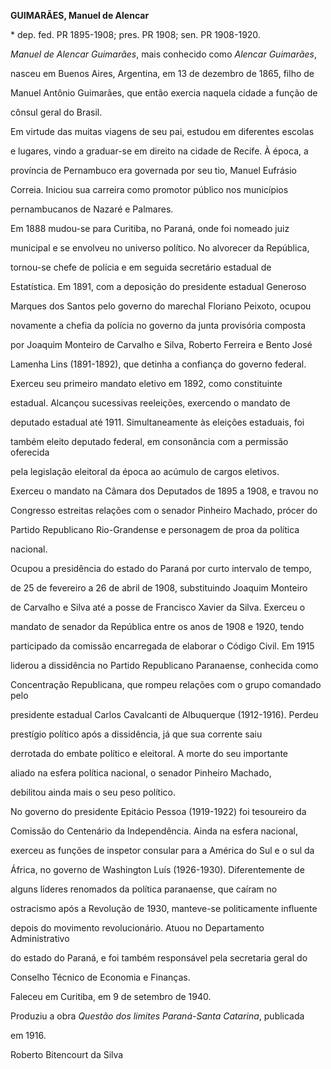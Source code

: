 **GUIMARÃES, Manuel de Alencar**



\* dep. fed. PR 1895-1908; pres. PR 1908; sen. PR 1908-1920.



*Manuel de Alencar Guimarães*, mais conhecido como *Alencar Guimarães*,

nasceu em Buenos Aires, Argentina, em 13 de dezembro de 1865, filho de

Manuel Antônio Guimarães, que então exercia naquela cidade a função de

cônsul geral do Brasil.



Em virtude das muitas viagens de seu pai, estudou em diferentes escolas

e lugares, vindo a graduar-se em direito na cidade de Recife. À época, a

província de Pernambuco era governada por seu tio, Manuel Eufrásio

Correia. Iniciou sua carreira como promotor público nos municípios

pernambucanos de Nazaré e Palmares.



Em 1888 mudou-se para Curitiba, no Paraná, onde foi nomeado juiz

municipal e se envolveu no universo político. No alvorecer da República,

tornou-se chefe de polícia e em seguida secretário estadual de

Estatística. Em 1891, com a deposição do presidente estadual Generoso

Marques dos Santos pelo governo do marechal Floriano Peixoto, ocupou

novamente a chefia da polícia no governo da junta provisória composta

por Joaquim Monteiro de Carvalho e Silva, Roberto Ferreira e Bento José

Lamenha Lins (1891-1892), que detinha a confiança do governo federal.



Exerceu seu primeiro mandato eletivo em 1892, como constituinte

estadual. Alcançou sucessivas reeleições, exercendo o mandato de

deputado estadual até 1911. Simultaneamente às eleições estaduais, foi

também eleito deputado federal, em consonância com a permissão oferecida

pela legislação eleitoral da época ao acúmulo de cargos eletivos.

Exerceu o mandato na Câmara dos Deputados de 1895 a 1908, e travou no

Congresso estreitas relações com o senador Pinheiro Machado, prócer do

Partido Republicano Rio-Grandense e personagem de proa da política

nacional.



Ocupou a presidência do estado do Paraná por curto intervalo de tempo,

de 25 de fevereiro a 26 de abril de 1908, substituindo Joaquim Monteiro

de Carvalho e Silva até a posse de Francisco Xavier da Silva. Exerceu o

mandato de senador da República entre os anos de 1908 e 1920, tendo

participado da comissão encarregada de elaborar o Código Civil. Em 1915

liderou a dissidência no Partido Republicano Paranaense, conhecida como

Concentração Republicana, que rompeu relações com o grupo comandado pelo

presidente estadual Carlos Cavalcanti de Albuquerque (1912-1916). Perdeu

prestígio político após a dissidência, já que sua corrente saiu

derrotada do embate político e eleitoral. A morte do seu importante

aliado na esfera política nacional, o senador Pinheiro Machado,

debilitou ainda mais o seu peso político.



No governo do presidente Epitácio Pessoa (1919-1922) foi tesoureiro da

Comissão do Centenário da Independência. Ainda na esfera nacional,

exerceu as funções de inspetor consular para a América do Sul e o sul da

África, no governo de Washington Luís (1926-1930). Diferentemente de

alguns líderes renomados da política paranaense, que caíram no

ostracismo após a Revolução de 1930, manteve-se politicamente influente

depois do movimento revolucionário. Atuou no Departamento Administrativo

do estado do Paraná, e foi também responsável pela secretaria geral do

Conselho Técnico de Economia e Finanças.



Faleceu em Curitiba, em 9 de setembro de 1940.



Produziu a obra *Questão dos limites Paraná-Santa Catarina*, publicada

em 1916.



Roberto Bitencourt da Silva



